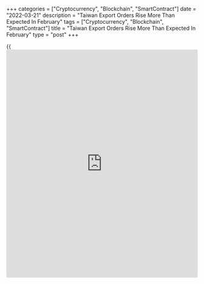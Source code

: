 +++
categories = ["Cryptocurrency", "Blockchain", "SmartContract"]
date = "2022-03-21"
description = "Taiwan Export Orders Rise More Than Expected In February"
tags = ["Cryptocurrency", "Blockchain", "SmartContract"]
title = "Taiwan Export Orders Rise More Than Expected In February"
type = "post"
+++

{{<iframe id="large-banner" src="https://www.bounty.group/#slide=2.0" width="100%" height="600" scrolling="no" style="border: 0px solid rgb(216, 221, 230); border-radius: 3px;">}}

Taiwan's export orders increased more than expected in February, data
from the Ministry of Economic Affairs showed on Monday.

Export orders rose 21.1 percent year-on-year in February. Economists had
expected a 12.8 percent growth.

Orders for mineral products surged 70.5 percent yearly in February and
those for electronic products gained 31.6 percent. Bookings for
information and communication products and chemicals increased by 29.7
percent and 22.1 percent, respectively.

Bookings for basic metals and articles thereof rose 16.1 percent and
those for textile products grew by 14.5 percent. Orders for electrical
machinery products and others gained by 4.0 percent and 2.6 percent,
respectively.

On a month-on-month basis, export orders declined 12.4 percent in
February, due to decline in demand mainly for transport equipment,
minerals, machinery and electrical machinery.

For comments and feedback [contact](https://www.playgroundfx.com/contact/): editorial@rtt[news](https://www.letsplayfx.com/blog/forex-news-website/).com

[Economic News][1]

 **What parts of the world are seeing the best (and worst) economic
performances lately? Click[here][2] to check out our [Econ Scorecard][2]
and find out! See up-to-the-moment [ranking](https://www.playgroundfx.com/blog/crypto-exchange-ranking/)s for the best and worst
performers in [GDP][3], [unemployment rate][4], [inflation][5] and much
more.**

   1. www.rtt[news](https://www.letsplayfx.com/blog/forex-news-website/).com/Content/EconomicNews.aspx
   2. www.rtt[news](https://www.letsplayfx.com/blog/forex-news-website/).com/economic-scorecard/world-rank/industrial-production/highest-performance.aspx
   3. www.rtt[news](https://www.letsplayfx.com/blog/forex-news-website/).com/economic-scorecard/world-rank/GDP/highest-performance.aspx
   4. www.rtt[news](https://www.letsplayfx.com/blog/forex-news-website/).com/economic-scorecard/world-rank/unemployment-rate/lowest-performance.aspx
   5. www.rtt[news](https://www.letsplayfx.com/blog/forex-news-website/).com/economic-scorecard/world-rank/CPI/highest-performance.aspx